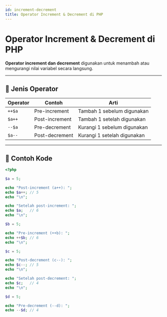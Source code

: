 ```yaml
---
id: increment-decrement
title: Operator Increment & Decrement di PHP
---
```


# Operator Increment & Decrement di PHP

**Operator increment dan decrement** digunakan untuk menambah atau mengurangi nilai variabel secara langsung.

---

## 🧠 Jenis Operator

| Operator | Contoh       | Arti                                |
|----------|--------------|-------------------------------------|
| `++$a`   | Pre-increment | Tambah 1 sebelum digunakan          |
| `$a++`   | Post-increment| Tambah 1 setelah digunakan          |
| `--$a`   | Pre-decrement | Kurangi 1 sebelum digunakan         |
| `$a--`   | Post-decrement| Kurangi 1 setelah digunakan         |

---

## 📄 Contoh Kode

```php
<?php

$a = 5;

echo "Post-increment (a++): ";
echo $a++; // 5
echo "\n";

echo "Setelah post-increment: ";
echo $a;   // 6
echo "\n";

$b = 5;

echo "Pre-increment (++b): ";
echo ++$b; // 6
echo "\n";

$c = 5;

echo "Post-decrement (c--): ";
echo $c--; // 5
echo "\n";

echo "Setelah post-decrement: ";
echo $c;   // 4
echo "\n";

$d = 5;

echo "Pre-decrement (--d): ";
echo --$d; // 4
